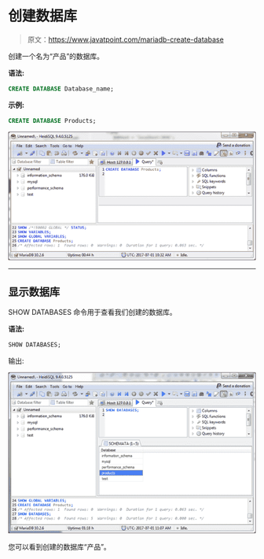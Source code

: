 # 创建数据库

> 原文：<https://www.javatpoint.com/mariadb-create-database>

创建一个名为“产品”的数据库。

**语法:**

```sql
CREATE DATABASE Database_name;

```

**示例:**

```sql
CREATE DATABASE Products;

```

![Mariadb Create database 1](img/1ba0aebaeb00b211d8b4d45e69e99950.png)

* * *

## 显示数据库

SHOW DATABASES 命令用于查看我们创建的数据库。

**语法:**

```sql
SHOW DATABASES;

```

输出:

![Mariadb Create database 2](img/bde96c3bbf23e3bd9d7ed95278de5261.png)

您可以看到创建的数据库“产品”。